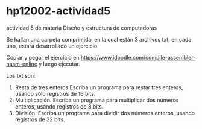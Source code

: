 # hp12002-actividad5
actividad 5 de materia Diseño y estructura de computadoras

Se hallan una carpeta comprimida, en la cual están 3 archivos txt, en cada uno, estará desarrollado un ejercicio.

Copiar y pegar el ejercicio en https://www.jdoodle.com/compile-assembler-nasm-online y luego ejecutar.

Los txt son:

1. Resta de tres enteros
Escriba un programa para restar tres enteros, usando sólo registros de 16
bits.
2. Multiplicación.
Escriba un programa para multiplicar dos números enteros, usando
registros de 8 bits.
3. División.
Escriba un programa para dividir dos números enteros, usando registros
de 32 bits.
